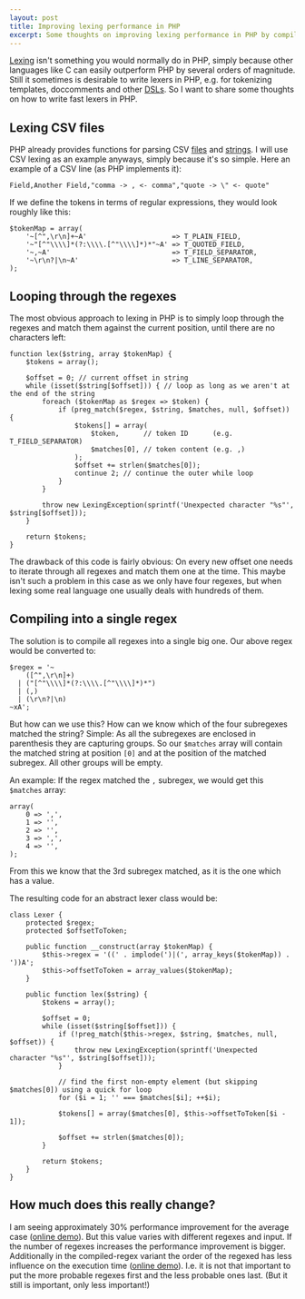 ```yaml
---
layout: post
title: Improving lexing performance in PHP
excerpt: Some thoughts on improving lexing performance in PHP by compiling the individual token regexes into one big super-regex.
---
```

[Lexing][1] isn't something you would normally do in PHP, simply because other languages like C can
easily outperform PHP by several orders of magnitude. Still it sometimes is desirable to write
lexers in PHP, e.g. for tokenizing templates, doccomments and other [DSLs][2]. So I want to share
some thoughts on how to write fast lexers in PHP.

Lexing CSV files
----------------

PHP already provides functions for parsing CSV [files][3] and [strings][4]. I will use CSV lexing as
an example anyways, simply because it's so simple. Here an example of a CSV line (as PHP implements
it):

    Field,Another Field,"comma -> , <- comma","quote -> \" <- quote"

If we define the tokens in terms of regular expressions, they would look roughly like this:

```php?start_inline=1
$tokenMap = array(
    '~[^",\r\n]+~A'                     => T_PLAIN_FIELD,
    '~"[^"\\\\]*(?:\\\\.[^"\\\\]*)*"~A' => T_QUOTED_FIELD,
    '~,~A'                              => T_FIELD_SEPARATOR,
    '~\r\n?|\n~A'                       => T_LINE_SEPARATOR,
);
```

Looping through the regexes
---------------------------

The most obvious approach to lexing in PHP is to simply loop through the regexes and match them
against the current position, until there are no characters left:

```php?start_inline=1
function lex($string, array $tokenMap) {
    $tokens = array();

    $offset = 0; // current offset in string
    while (isset($string[$offset])) { // loop as long as we aren't at the end of the string
        foreach ($tokenMap as $regex => $token) {
            if (preg_match($regex, $string, $matches, null, $offset)) {
                $tokens[] = array(
                    $token,      // token ID      (e.g. T_FIELD_SEPARATOR)
                    $matches[0], // token content (e.g. ,)
                );
                $offset += strlen($matches[0]);
                continue 2; // continue the outer while loop
            }
        }

        throw new LexingException(sprintf('Unexpected character "%s"', $string[$offset]));
    }

    return $tokens;
}
```

The drawback of this code is fairly obvious: On every new offset one needs to iterate through all
regexes and match them one at the time. This maybe isn't such a problem in this case as we only have
four regexes, but when lexing some real language one usually deals with hundreds of them.

Compiling into a single regex
-----------------------------

The solution is to compile all regexes into a single big one. Our above regex would be converted to:

```php?start_inline=1
$regex = '~
    ([^",\r\n]+)
  | ("[^"\\\\]*(?:\\\\.[^"\\\\]*)*")
  | (,)
  | (\r\n?|\n)
~xA';
```

But how can we use this? How can we know which of the four subregexes matched the string? Simple: As
all the subregexes are enclosed in parenthesis they are capturing groups. So our `$matches` array
will contain the matched string at position `[0]` and at the position of the matched subregex. All
other groups will be empty.

An example: If the regex matched the `,` subregex, we would get this `$matches` array:

```php?start_inline=1
array(
    0 => ',',
    1 => '',
    2 => '',
    3 => ',',
    4 => '',
);
```

From this we know that the 3rd subregex matched, as it is the one which has a value.

The resulting code for an abstract lexer class would be:

```php?start_inline=1
class Lexer {
    protected $regex;
    protected $offsetToToken;

    public function __construct(array $tokenMap) {
        $this->regex = '((' . implode(')|(', array_keys($tokenMap)) . '))A';
        $this->offsetToToken = array_values($tokenMap);
    }

    public function lex($string) {
        $tokens = array();

        $offset = 0;
        while (isset($string[$offset])) {
            if (!preg_match($this->regex, $string, $matches, null, $offset)) {
                throw new LexingException(sprintf('Unexpected character "%s"', $string[$offset]));
            }

            // find the first non-empty element (but skipping $matches[0]) using a quick for loop
            for ($i = 1; '' === $matches[$i]; ++$i);

            $tokens[] = array($matches[0], $this->offsetToToken[$i - 1]);

            $offset += strlen($matches[0]);
        }

        return $tokens;
    }
}
```

How much does this really change?
---------------------------------

I am seeing approximately 30% performance improvement for the average case ([online demo][5]). But
this value varies with different regexes and input. If the number of regexes increases the
performance improvement is bigger. Additionally in the compiled-regex variant the order of the
regexed has less influence on the execution time ([online demo][6]). I.e. it is not that important
to put the more probable regexes first and the less probable ones last. (But it still is important,
only less important!)

  [1]: https://en.wikipedia.org/wiki/Lexical_analysis
  [2]: https://en.wikipedia.org/wiki/Domain-specific_language
  [3]: https://php.net/fgetcsv
  [4]: https://php.net/str_getcsv
  [5]: http://codepad.viper-7.com/B5Arj5
  [6]: http://codepad.viper-7.com/hng1i0
